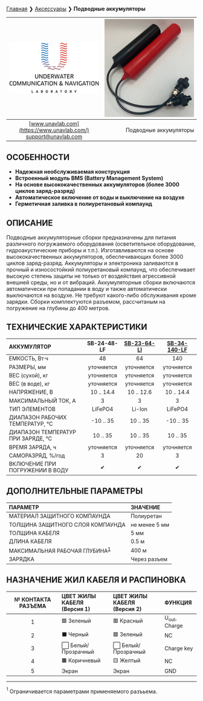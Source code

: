 [Главная](/README_RU) ❯ [Аксессуары](/accessories_ru) ❯ **Подводные аккумуляторы**

<div style="page-break-after: always;"></div>

| ![logo](/documentation/sm_logo.png) | ![sub_batpacks](/documentation/sub_batpacks.png) |
| :---: | ---: |
| [www.unavlab.com](https://www.unavlab.com/) <br/> [support@unavlab.com](mailto:support@unavlab.com) | Подводные аккумуляторы |

## ОСОБЕННОСТИ

* **Надежная необслуживаемая конструкция**
* **Встроенный модуль BMS (Battery Management System)**
* **На основе высококачественных аккумуляторов (более 3000 циклов заряд-разряд)**
* **Автоматическое включение от воды и выключение на воздухе**
* **Герметичная заливка в полиуретановый компаунд**

## ОПИСАНИЕ

Подводные аккумуляторные сборки предназначены для питания различного погружаемого оборудования (осветительное оборудование, гидроакустические приборы и т.п.).
Изготавливаются на основе высококачественных аккумуляторов, обеспечивающих более 3000 циклов заряд-разряд. Аккумуляторы и электроника заливаются в прочный и износостойкий полиуретановый компаунд, что обеспечивает высокую степень защиты не только от воздействия агрессивной внешней среды, но и от вибраций.
Аккумуляторные сборки включаются автоматически при попадании в воду и также автоматически выключаются на воздухе. Не требуют какого-либо обслуживания кроме зарядки.
Сборки комплектуются разъемом, рассчитаным на погружение на глубины до 400 метров.

<div style="page-break-after: always;"></div>

## ТЕХНИЧЕСКИЕ ХАРАКТЕРИСТИКИ

| АККУМУЛЯТОР | <a name="SB_24_48_LF">SB-24-48-LF</a> | [SB-23-64-LI]() | [SB-34-140-LF]() |
| :--- | :---: | :---: | :---: |
| ЕМКОСТЬ, Вт·ч | 48 | 64 | 140 |
| РАЗМЕРЫ, мм | уточняется | уточняется | уточняется |
| ВЕС (сухой), кг | уточняется | уточняется | уточняется |
| ВЕС (в воде), кг | уточняется | уточняется | уточняется |
| НАПРЯЖЕНИЕ, В | 10 .. 14.4 | 10 .. 12.6 | 10 .. 14.4 |
| МАКСИМАЛЬНЫЙ ТОК, А | 3 | 3 | 3 |
| ТИП ЭЛЕМЕНТОВ | LiFePO4 | Li-Ion | LiFePO4 |
| ДИАПАЗОН РАБОЧИХ ТЕМПЕРАТУР, °С | -10 .. 35 | 10 .. 35 | -10 .. 35 |
| ДИАПАЗОН ТЕМПЕРАТУР ПРИ ЗАРЯДЕ, °С | 10 .. 35 | 10 .. 35 | 10 .. 35 |
| ВРЕМЯ ЗАРЯДА, ч | уточняется | уточняется | уточняется |
| САМОРАЗРЯД, %/год | 3 | 20 | 3 |
| ВКЛЮЧЕНИЕ ПРИ ПОГРУЖЕНИИ В ВОДУ | ✔ | ✔ | ✔ |


## ДОПОЛНИТЕЛЬНЫЕ ПАРАМЕТРЫ

| ПАРАМЕТР | ЗНАЧЕНИЕ |
| :--- | :--- |
| МАТЕРИАЛ ЗАЩИТНОГО КОМПАУНДА | Полиуретан |
| ТОЛЩИНА ЗАЩИТНОГО СЛОЯ КОМПАУНДА | не менее 5 мм |
| ТОЛЩИНА КАБЕЛЯ | 5 мм |
| ДЛИНА КАБЕЛЯ | 0.5 м |
| МАКСИМАЛЬНАЯ РАБОЧАЯ ГЛУБИНА<sup>[1](#fn1)</sup> | 400 м |
| ЗАРЯДКА | Через разъем |

<div style="page-break-after: always;"></div>

## НАЗНАЧЕНИЕ ЖИЛ КАБЕЛЯ И РАСПИНОВКА

| № КОНТАКТА РАЗЪЕМА | ЦВЕТ ЖИЛЫ КАБЕЛЯ <br/> (Версия 1) | ЦВЕТ ЖИЛЫ КАБЕЛЯ <br/> (Версия 2) | ФУНКЦИЯ |
| :---: | :--- | :--- | :--- |
| 1 | 🟩 Зеленый | 🟥 Красный | U<sub>out</sub>, Charge |
| 2 | ⬛ Черный | 🟩 Зеленый | NC |
| 3 | ⬜ Белый/Прозрачный | ⬜ Белый/Прозрачный | Charge key |
| 4 | 🟫 Коричневый | 🟨 Желтый | NC |
| 5 | Экран | Экран | GND |

________________  
<a name="fn1"><sup>1</sup></a> Ограничивается параметрами применяемого разъьема.  

<div style="page-break-after: always;"></div>
